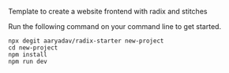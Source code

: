 Template to create a website frontend with radix and stitches

Run the following command on your command line to get started.
```
npx degit aaryadav/radix-starter new-project
cd new-project
npm install
npm run dev
```
